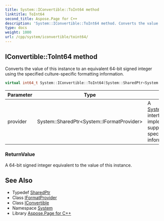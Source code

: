 ```yaml
---
title: System::IConvertible::ToInt64 method
linktitle: ToInt64
second_title: Aspose.Page for C++
description: 'System::IConvertible::ToInt64 method. Converts the value of this instance to an equivalent 64-bit signed integer using the specified culture-specific formatting information in C++.'
type: docs
weight: 1000
url: /cpp/system/iconvertible/toint64/
---
```

## IConvertible::ToInt64 method


Converts the value of this instance to an equivalent 64-bit signed integer using the specified culture-specific formatting information.

```cpp
virtual int64_t System::IConvertible::ToInt64(System::SharedPtr<System::IFormatProvider> provider)=0
```


| Parameter | Type | Description |
| --- | --- | --- |
| provider | System::SharedPtr\<System::IFormatProvider\> | A [System::IFormatProvider](../../iformatprovider/) interface implementation that supplies culture-specific formatting information. |

### ReturnValue

A 64-bit signed integer equivalent to the value of this instance.

## See Also

* Typedef [SharedPtr](../../sharedptr/)
* Class [IFormatProvider](../../iformatprovider/)
* Class [IConvertible](../)
* Namespace [System](../../)
* Library [Aspose.Page for C++](../../../)

